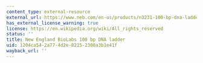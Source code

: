 ```yaml
---
content_type: external-resource
external_url: https://www.neb.com/en-us/products/n3231-100-bp-dna-ladder#Product%20Information
has_external_license_warning: true
license: https://en.wikipedia.org/wiki/All_rights_reserved
status: ''
title: New England BioLabs 100 bp DNA ladder
uid: 1204ca54-2a77-4d2e-8215-2308a3b1e41f
wayback_url: ''
---
```

